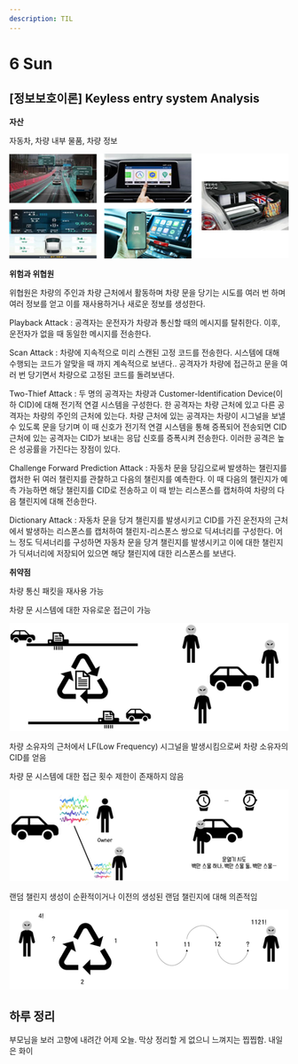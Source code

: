 ```yaml
---
description: TIL
---
```


# 6 Sun

## \[정보보호이론\] Keyless entry system Analysis

**자산**

자동차, 차량 내부 물품, 차량 정보

![](../../.gitbook/assets/image%20%2820%29.png)

**위험과 위협원**

위협원은 차량의 주인과 차량 근처에서 활동하며 차량 문을 당기는 시도를 여러 번 하며 여러 정보를 얻고 이를 재사용하거나 새로운 정보를 생성한다.

Playback Attack : 공격자는 운전자가 차량과 통신할 때의 메시지를 탈취한다. 이후, 운전자가 없을 때 동일한 메시지를 전송한다.

Scan Attack : 차량에 지속적으로 미리 스캔된 고정 코드를 전송한다. 시스템에 대해 수행되는 코드가 알맞을 때 까지 계속적으로 보낸다.. 공격자가 차량에 접근하고 문을 여러 번 당기면서 차량으로 고정된 코드를 돌려보낸다.

Two-Thief Attack : 두 명의 공격자는 차량과 Customer-Identification Device\(이하 CID\)에 대해 전기적 연결 시스템을 구성한다. 한 공격자는 차량 근처에 있고 다른 공격자는 차량의 주인의 근처에 있는다. 차량 근처에 있는 공격자는 차량이 시그널을 보낼 수 있도록 문을 당기며 이 때 신호가 전기적 연결 시스템을 통해 증폭되어 전송되면 CID 근처에 있는 공격자는 CID가 보내는 응답 신호를 증폭시켜 전송한다. 이러한 공격은 높은 성공률을 가진다는 장점이 있다.

Challenge Forward Prediction Attack : 자동차 문을 당김으로써 발생하는 챌린지를 캡처한 뒤 여러 챌린지를 관찰하고 다음의 챌린지를 예측한다. 이 때 다음의 챌린지가 예측 가능하면 해당 챌린지를 CID로 전송하고 이 때 받는 리스폰스를 캡처하여 차량의 다음 챌린지에 대해 전송한다.

Dictionary Attack : 자동차 문을 당겨 챌린지를 발생시키고 CID를 가진 운전자의 근처에서 발생하는 리스폰스를 캡처하여 챌린지-리스폰스 쌍으로 딕셔너리를 구성한다. 어느 정도 딕셔너리를 구성하면 자동차 문을 당겨 챌린지를 발생시키고 이에 대한 챌린지가 딕셔너리에 저장되어 있으면 해당 챌린지에 대한 리스폰스를 보낸다.

**취약점**

차량 통신 패킷을 재사용 가능

차량 문 시스템에 대한 자유로운 접근이 가능

![](../../.gitbook/assets/image%20%2819%29.png)

차량 소유자의 근처에서 LF\(Low Frequency\) 시그널을 발생시킴으로써 차량 소유자의 CID를 얻음

차량 문 시스템에 대한 접근 횟수 제한이 존재하지 않음

![](../../.gitbook/assets/image%20%2817%29.png)

랜덤 챌린지 생성이 순환적이거나 이전의 생성된 랜덤 챌린지에 대해 의존적임

![](../../.gitbook/assets/image%20%2822%29.png)

## 하루 정리

부모님을 보러 고향에 내려간 어제 오늘. 막상 정리할 게 없으니 느껴지는 찝찝함. 내일은 화이

